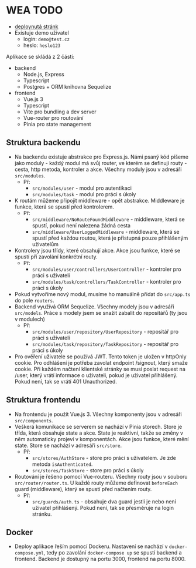 # WEA TODO

- [deploynutá stránk](http://139.59.147.144:8000)
- Existuje demo uživatel
  - login: `demo@test.cz`
  - heslo: `heslo123`

Aplikace se skládá z 2 částí:

- backend
	- Node.js, Express
	- Typescript
	- Postgres + ORM knihovna Sequelize
- frontend
	- Vue.js 3
	- Typescript
	- Vite pro bundling a dev server
	- Vue-router pro routování
	- Pinia pro state management

## Struktura backendu

- Na backendu existuje abstrakce pro Express.js. Námi psaný kód píšeme jako moduly - každý modul má svůj router, ve
  kterém se definují routy - cesta, http metoda, kontroler a akce. Všechny moduly jsou v adresáři `src/modules`.
	- Př:
		- `src/modules/user` - modul pro autentikaci
		- `src/modules/task` - modul pro práci s úkoly
- K routám můžeme připojit middleware - opět abstrakce. Middleware je funkce, která se spustí před kontrolerem.
	- Př:
		- `src/middleware/NoRouteFoundMiddleware` - middleware, která se spustí, pokud není nalezena žádná cesta
		- `src/middleware/UserLoggedMiddleware` - middleware, která se spustí před každou routou, která je přístupná
		  pouze přihlášeným uživatelům
- Kontrolery jsou třídy, které obsahují akce. Akce jsou funkce, které se spustí při zavolání konkrétní routy.
	- Př:
		- `src/modules/user/controllers/UserController` - kontroler pro práci s uživateli
		- `src/modules/task/controllers/TaskController` - kontroler pro práci s úkoly
- Pokud vytvoříme nový modul, musíme ho manuálně přidat do `src/app.ts` do pole `routers`.
- Backend využívá ORM Sequelize. Všechny modely jsou v adresáři `src/models`. Práce s modely jsem se snažit zabalit do
  repositářů (ty jsou v modulech)
	- Př:
		- `src/modules/user/repository/UserRepository` - repositář pro práci s uživateli
		- `src/modules/task/repository/TaskRepository` - repositář pro práci s úkoly
- Pro ověření uživatele se používá JWT. Tento token je uložen v httpOnly cookie. Pro odhlášení je potřeba zavolat
  endpoint /signout, který smaže cookie. Při každém načtení klientské stránky se musí poslat request na /user, který
  vrátí informace o uživateli, pokud je uživatel přihlášený. Pokud není, tak se vrátí 401 Unauthorized.

## Struktura frontendu

- Na frontendu je použit Vue.js 3. Všechny komponenty jsou v adresáři `src/components`.
- Veškerá komunikace se serverem se nachází v Pinia storech. Store je třída, která obsahuje state a akce. State je
  reaktivní, takže se změny v něm automaticky projeví v komponentách. Akce jsou funkce, které mění state. Store se
  nachází v adresáři `src/store`.
    - Př:
        - `src/stores/AuthStore` - store pro práci s uživatelem. Je zde metoda `isAuthenticated`.
        - `src/stores/TaskStore` - store pro práci s úkoly
- Routování je řešeno pomocí Vue-routeru. Všechny routy jsou v souboru `src/router/router.ts`. U každé routy můžeme
  definovat `beforeEach` guard (middleware), který se spustí před načtením routy.
  - Př:
    - `src/guards/auth.ts` - obsahuje dva guard jestli je nebo není uživatel přihlášený. Pokud není, tak se přesměruje na
      login stránku.

## Docker
- Deploy aplikace řeším pomocí Dockeru. Nastavení se nachází v `docker-compose.yml`, tedy po zavolání `docker-compose up`
  se spustí backend a frontend. Backend je dostupný na portu 3000, frontend na portu 8000.